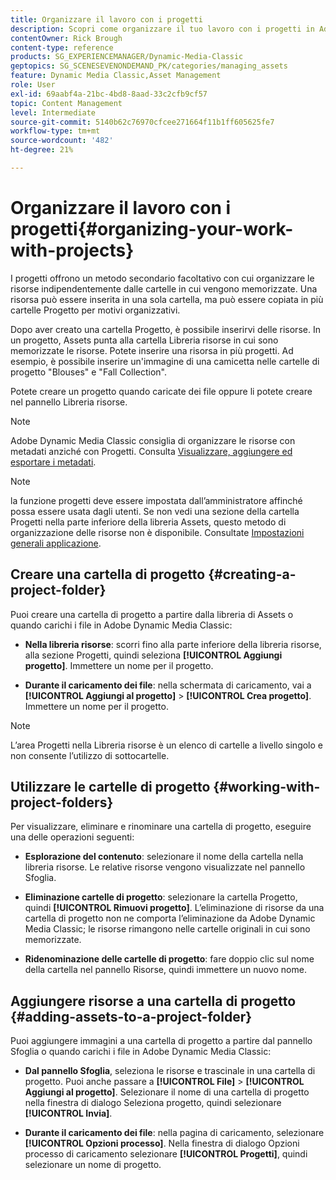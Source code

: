 ```yaml
---
title: Organizzare il lavoro con i progetti
description: Scopri come organizzare il tuo lavoro con i progetti in Adobe Dynamic Media Classic.
contentOwner: Rick Brough
content-type: reference
products: SG_EXPERIENCEMANAGER/Dynamic-Media-Classic
geptopics: SG_SCENESEVENONDEMAND_PK/categories/managing_assets
feature: Dynamic Media Classic,Asset Management
role: User
exl-id: 69aabf4a-21bc-4bd8-8aad-33c2cfb9cf57
topic: Content Management
level: Intermediate
source-git-commit: 5140b62c76970cfcee271664f11b1ff605625fe7
workflow-type: tm+mt
source-wordcount: '482'
ht-degree: 21%

---
```


# Organizzare il lavoro con i progetti{#organizing-your-work-with-projects}

I progetti offrono un metodo secondario facoltativo con cui organizzare le risorse indipendentemente dalle cartelle in cui vengono memorizzate. Una risorsa può essere inserita in una sola cartella, ma può essere copiata in più cartelle Progetto per motivi organizzativi.

Dopo aver creato una cartella Progetto, è possibile inserirvi delle risorse. In un progetto, Assets punta alla cartella Libreria risorse in cui sono memorizzate le risorse. Potete inserire una risorsa in più progetti. Ad esempio, è possibile inserire un&#39;immagine di una camicetta nelle cartelle di progetto &quot;Blouses&quot; e &quot;Fall Collection&quot;.

Potete creare un progetto quando caricate dei file oppure li potete creare nel pannello Libreria risorse.

>[!NOTE]
>
>Adobe Dynamic Media Classic consiglia di organizzare le risorse con metadati anziché con Progetti. Consulta [Visualizzare, aggiungere ed esportare i metadati](viewing-adding-exporting-metadata.md).

>[!NOTE]
>
>la funzione progetti deve essere impostata dall’amministratore affinché possa essere usata dagli utenti. Se non vedi una sezione della cartella Progetti nella parte inferiore della libreria Assets, questo metodo di organizzazione delle risorse non è disponibile. Consultate [Impostazioni generali applicazione](application-setup.md#general-settings).

## Creare una cartella di progetto {#creating-a-project-folder}

Puoi creare una cartella di progetto a partire dalla libreria di Assets o quando carichi i file in Adobe Dynamic Media Classic:

* **Nella libreria risorse**: scorri fino alla parte inferiore della libreria risorse, alla sezione Progetti, quindi seleziona **[!UICONTROL Aggiungi progetto]**. Immettere un nome per il progetto.

* **Durante il caricamento dei file**: nella schermata di caricamento, vai a **[!UICONTROL Aggiungi al progetto]** > **[!UICONTROL Crea progetto]**. Immettere un nome per il progetto.

>[!NOTE]
>
>L’area Progetti nella Libreria risorse è un elenco di cartelle a livello singolo e non consente l’utilizzo di sottocartelle.

## Utilizzare le cartelle di progetto {#working-with-project-folders}

Per visualizzare, eliminare e rinominare una cartella di progetto, eseguire una delle operazioni seguenti:

* **Esplorazione del contenuto**: selezionare il nome della cartella nella libreria risorse. Le relative risorse vengono visualizzate nel pannello Sfoglia.

* **Eliminazione cartelle di progetto**: selezionare la cartella Progetto, quindi **[!UICONTROL Rimuovi progetto]**. L’eliminazione di risorse da una cartella di progetto non ne comporta l’eliminazione da Adobe Dynamic Media Classic; le risorse rimangono nelle cartelle originali in cui sono memorizzate.

* **Ridenominazione delle cartelle di progetto**: fare doppio clic sul nome della cartella nel pannello Risorse, quindi immettere un nuovo nome.

## Aggiungere risorse a una cartella di progetto {#adding-assets-to-a-project-folder}

Puoi aggiungere immagini a una cartella di progetto a partire dal pannello Sfoglia o quando carichi i file in Adobe Dynamic Media Classic:

* **Dal pannello Sfoglia**, seleziona le risorse e trascinale in una cartella di progetto. Puoi anche passare a **[!UICONTROL File]** > **[!UICONTROL Aggiungi al progetto]**. Selezionare il nome di una cartella di progetto nella finestra di dialogo Seleziona progetto, quindi selezionare **[!UICONTROL Invia]**.

* **Durante il caricamento dei file**: nella pagina di caricamento, selezionare **[!UICONTROL Opzioni processo]**. Nella finestra di dialogo Opzioni processo di caricamento selezionare **[!UICONTROL Progetti]**, quindi selezionare un nome di progetto.
